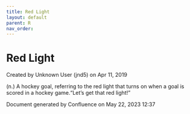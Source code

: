 ```yaml
---
title: Red Light
layout: default
parent: R
nav_order:
---
```


# Red Light

Created by  Unknown User (jnd5) on Apr 11, 2019

(n.) A hockey goal, referring to the red light that turns on when a goal is scored in a hockey game.“Let’s get that red light!”

Document generated by Confluence on May 22, 2023 12:37


